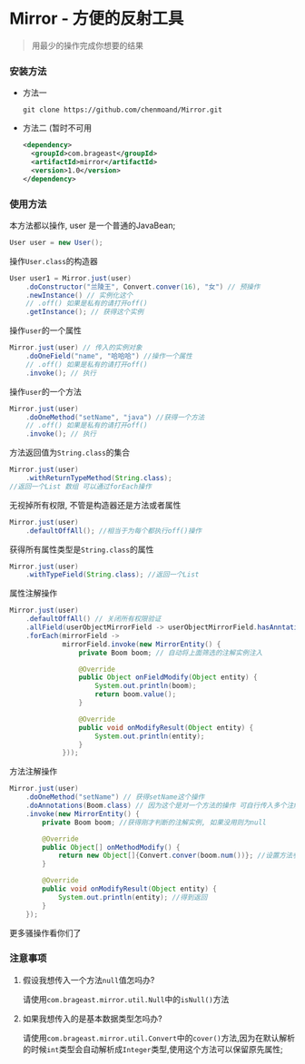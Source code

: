 # Mirror - 方便的反射工具

> 用最少的操作完成你想要的结果

### 安装方法

* 方法一

  ```git clone https://github.com/chenmoand/Mirror.git```

* 方法二 (暂时不可用

  ``` xml
  <dependency>
    <groupId>com.brageast</groupId>
    <artifactId>mirror</artifactId>
    <version>1.0</version>
  </dependency>
  ```
  
  

### 使用方法

本方法都以操作, user 是一个普通的JavaBean;

```java
User user = new User();
```
操作```User.class```的构造器

```java
User user1 = Mirror.just(user)
    .doConstructor("兰陵王", Convert.conver(16), "女") // 预操作
    .newInstance() // 实例化这个
    // .off() 如果是私有的请打开off()
    .getInstance(); // 获得这个实例
```

操作```user```的一个属性

```java
Mirror.just(user) // 传入的实例对象
    .doOneField("name", "哈哈哈") //操作一个属性
    // .off() 如果是私有的请打开off()
    .invoke(); // 执行
```

操作```user```的一个方法

```java
Mirror.just(user)
    .doOneMethod("setName", "java") //获得一个方法
    // .off() 如果是私有的请打开off()
    .invoke(); // 执行
```

方法返回值为```String.class```的集合

```java
Mirror.just(user)
    .withReturnTypeMethod(String.class); 
//返回一个List 数组 可以通过forEach操作
```

无视掉所有权限, 不管是构造器还是方法或者属性

```java
Mirror.just(user)
    .defaultOffAll(); //相当于为每个都执行off()操作
```

获得所有属性类型是```String.class```的属性

```java
Mirror.just(user)
    .withTypeField(String.class); //返回一个List
```

属性注解操作

```java
Mirror.just(user)
    .defaultOffAll() // 关闭所有权限验证
    .allField(userObjectMirrorField -> userObjectMirrorField.hasAnntation(Boom.class))
    .forEach(mirrorField ->
             mirrorField.invoke(new MirrorEntity() {
                 private Boom boom; // 自动将上面筛选的注解实例注入

                 @Override
                 public Object onFieldModify(Object entity) {
                     System.out.println(boom);
                     return boom.value();
                 }

                 @Override
                 public void onModifyResult(Object entity) {
                     System.out.println(entity);
                 }
             }));
```

方法注解操作

```java
Mirror.just(user)
    .doOneMethod("setName") // 获得setName这个操作
    .doAnnotations(Boom.class) // 因为这个是对一个方法的操作 可自行传入多个注解类
    .invoke(new MirrorEntity() {
        private Boom boom; //获得刚才判断的注解实例, 如果没用则为null

        @Override
        public Object[] onMethodModify() {
            return new Object[]{Convert.conver(boom.num())}; //设置方法参数
        }

        @Override
        public void onModifyResult(Object entity) {
            System.out.println(entity); //得到返回
        }
    });
```

更多骚操作看你们了

### 注意事项

1. 假设我想传入一个方法```null```值怎吗办?

   请使用```com.brageast.mirror.util.Null```中的```isNull()```方法

2. 如果我想传入的是基本数据类型怎吗办?

   请使用```com.brageast.mirror.util.Convert```中的```cover()```方法,因为在默认解析的时候```int```类型会自动解析成```Integer```类型,使用这个方法可以保留原先属性;